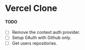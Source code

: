 # Vercel Clone

#### TODO

- [ ] Remove the context auth provider.
- [ ] Setup 0Auth with Github only.
- [ ] Get users repositories.
